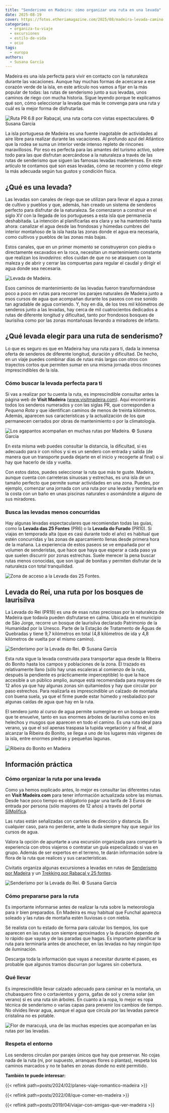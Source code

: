 ```yaml
---
title: "Senderismo en Madeira: cómo organizar una ruta en una levada"
date: 2025-08-19
cover: https://fotos.etheriamagazine.com/2025/08/madeira-levada-camino.jpg
categories: 
  - organiza-tu-viaje
  - excursiones
  - estilo-de-vida
  - ocio
tags: 
  - europa
authors: 
  - Susana García
---
```


Madeira es una isla perfecta para vivir en contacto con la naturaleza durante las 
vacaciones. Aunque hay muchas formas de acercarse a ese corazón verde de la isla, en 
este artículo nos vamos a fijar en la más popular de todas: las rutas de senderismo 
junto a sus levadas, unos caminos de riego con mucha historia. Sigue leyendo porque te 
explicamos qué son, cómo seleccionar la levada que más te convenga para una ruta y cuál 
es la mejor forma de disfrutarlas. 

![](https://fotos.etheriamagazine.com/2025/08/madeira-levada-camino.jpg "Ruta PR 6.8 por Rabaçal, una ruta corta con vistas espectaculares. © Susana García")

La isla portuguesa de Madeira es una fuente inagotable de actividades al aire libre para 
realizar durante las vacaciones. Al profundo azul del Atlántico que la rodea se suma un 
interior verde intenso repleto de rincones maravillosos. Por eso es perfecta para las 
amantes del turismo activo, sobre todo para las que disfrutan acercándose a la 
naturaleza a través de las rutas de senderismo que siguen las famosas levadas 
maderienses. En este artículo te contamos qué son esas levadas, cómo se recorren y cómo 
elegir la más adecuada según tus gustos y condición física. 

## ¿Qué es una levada?

Las levadas son canales de riego que se utilizan para llevar el agua a zonas de cultivo 
y pueblos y que, además, han creado un sistema de senderos perfecto para disfrutar de la 
naturaleza. Se comenzaron a construir en el siglo XV con la llegada de los portugueses a 
esta isla que permanecía deshabitada. La intención al planificarlas era clara y se ha 
mantenido hasta ahora: canalizar el agua desde las frondosas y húmedas cumbres del 
interior montañoso de la isla hasta las zonas donde el agua era necesaria, como cultivos 
y pueblos de las zonas más bajas. 

Estos canales, que en un primer momento se construyeron con piedra o directamente 
excavados en la roca, necesitan un mantenimiento constante que realizan los 
_levadeiros_: ellos cuidan de que no se atasquen con la maleza y de abrir y cerrar las 
compuertas para regular el caudal y dirigir el agua donde sea necesaria. 

![Levada de Madeira.](https://fotos.etheriamagazine.com/2025/08/madeira-levada-do-rei-canal.jpg "Levada de Madeira. © Susana García")

Esos caminos de mantenimiento de las levadas fueron transformándose poco a poco en rutas 
para recorrer los parajes naturales de Madeira junto a esos cursos de agua que acompañan 
durante los paseos con ese sonido tan agradable de agua corriendo. Y, hoy en día, de los 
tres mil kilómetros de senderos junto a las levadas, hay cerca de mil cuatrocientos 
dedicados a rutas de diferente longitud y dificultad, tanto por frondosos bosques de 
laurisilva como por las zonas montañosas llevando a miradores de infarto. 

## ¿Qué levada elegir para una ruta de senderismo?

Lo que es seguro es que en Madeira hay una ruta para ti, dada la inmensa oferta de 
senderos de diferente longitud, duración y dificultad. De hecho, en un viaje puedes 
combinar días de rutas más largas con otros con trayectos cortos que permiten sumar en 
una misma jornada otros rincones imprescindibles de la isla. 

### Cómo buscar la levada perfecta para ti

Si vas a realizar por tu cuenta la ruta, es imprescindible consultar antes la página web 
de **Visit Madeira** (www.visitmadeira.com). Aquí encontrarás todos los senderos 
numerados y con las siglas PR, que corresponden a _Pequena Rota_ y que identifican 
caminos de menos de treinta kilómetros. Además, aparecen sus características y la 
actualización de los que permanecen cerrados por obras de mantenimiento o por la 
climatología. 

![](https://fotos.etheriamagazine.com/2025/08/madeira-senderismo-agapantos.jpg "Los agapantos acompañan en muchas rutas por Madeira. © Susana García")

En esta misma web puedes consultar la distancia, la dificultad, si es adecuado para ir 
con niños y si es un sendero con entrada y salida (de manera que un transporte pueda 
dejarte en el inicio y recogerte al final) o si hay que hacerlo de ida y vuelta. 

Con estos datos, puedes seleccionar la ruta que más te guste. Madeira, aunque cuenta con 
carreteras sinuosas y estrechas, es una isla de un tamaño perfecto que permite sumar 
actividades en una zona. Puedes, por ejemplo, comenzar una jornada con una ruta por una 
levada y terminarla en la costa con un baño en unas piscinas naturales o asomándote a 
alguno de sus miradores. 

### Busca las levadas menos concurridas

Hay algunas levadas espectaculares que recomiendan todas las guías, como la **Levada das 
25 Fontes** (PR6) o la **Levada do Furado** (PR10). Si viajas en temporada alta (que es 
casi durante todo el año) es habitual que estén concurridas y las zonas de aparcamiento 
llenas desde primera hora de la mañana. La experiencia de estos paseos se ve empañada 
por el volumen de senderistas, que hace que haya que esperar a cada paso ya que suelen 
discurrir por zonas estrechas. Suele merecer la pena buscar rutas menos conocidas, que 
son igual de bonitas y permiten disfrutar de la naturaleza con total tranquilidad. 

![Zona de acceso a la Levada das 25 Fontes.](https://fotos.etheriamagazine.com/2025/08/madeira-levada-25-fuentes.jpg "Zona de acceso a la Levada das 25 Fontes. © Susana García")

## Levada do Rei, una ruta por los bosques de laurisilva

La Levada do Rei (PR18) es una de esas rutas preciosas por la naturaleza de Madeira que 
todavía pueden disfrutarse en calma. Ubicada en el municipio de São Jorge, recorre un 
bosque de laurisilva declarado Patrimonio de la Humanidad por la Unesco. Parte de la 
Estação de Tratamento de Águas de Quebradas y tiene 9,7 kilómetros en total (4,8 
kilómetros de ida y 4,8 kilómetros de vuelta por el mismo camino). 

![](https://fotos.etheriamagazine.com/2025/08/madeira-levada-do-rei-senderistas.jpg "Senderismo por la Levada do Rei. © Susana García")

Esta ruta sigue la levada construida para transportar agua desde la Ribeira do Bonito 
hasta los campos y poblaciones de la zona. El trazado es relativamente llano (sólo hay 
unas escaleras al comienzo de la ruta, después la pendiente es prácticamente 
imperceptible) lo que la hace accesible a un público amplio, aunque está recomendada 
para mayores de 12 años ya que hay algunas zonas sin quitamiedos y hay que circular por 
paso estrechos. Para realizarla es imprescindible un calzado de montaña con buena suela, 
ya que el firme puede estar húmedo y resbaladizo por algunas caídas de agua que hay en 
la ruta. 

El sendero junto al curso de agua permite sumergirse en un bosque verde que te envuelve, 
tanto en sus enormes árboles de laurisilva como en los helechos y musgos que aparecen en 
todo el camino. Es una ruta ideal para verano, ya que el sol apenas traspasa la tupida 
vegetación y al final, al alcanzar la Ribeira do Bonito, se llega a uno de los lugares 
más vírgenes de la isla, entre enormes piedras y pequeñas lagunas. 

![Ribeira do Bonito en Madeira](https://fotos.etheriamagazine.com/2025/08/madeira-levada-do-rei-final.jpg "Ribeira do Bonito. © Susana García")

## Información práctica

### Cómo organizar la ruta por una levada

Como ya hemos explicado antes, lo mejor es consultar las diferentes rutas en **Visit 
Madeira**.**com** para tener información actualizada sobre las mismas. Desde hace poco 
tiempo es obligatorio pagar una tarifa de 3 Euros de entrada por persona (sólo mayores 
de 12 años) a través del portal 
[SIMplifica](https://simplifica.madeira.gov.pt/services/78-82-259). 

Las rutas están señalizadas con carteles de dirección y distancia. En cualquier caso, 
para no perderse, ante la duda siempre hay que seguir los cursos de agua. 

Valora la opción de apuntarte a una excursión organizada para compartir la experiencia 
con otros viajeros o contratar un guía especializado si vas en grupo. Además de ser 
expertos en el terreno, te darán información sobre la flora de la ruta que realices y 
sus características. 

Civitatis organiza algunas excursiones a levadas en rutas de [Senderismo por 
Madeira](https://www.civitatis.com/es/funchal/senderismo-madeira/?aid=10211) y un 
[Trekking por Rabaçal y 25 
fontes](https://www.civitatis.com/es/funchal/trekking-rabacal-25-fontes/?aid=10211). 

![](https://fotos.etheriamagazine.com/2025/08/madeira-levada-do-rei-ruta.jpg "Senderismo por la Levada do Rei. © Susana García")

### Cómo prepararse para la ruta

Es importante informarse antes de realizar la ruta sobre la meteorología para ir bien 
preparados. En Madeira es muy habitual que Funchal aparezca soleado y las rutas de 
montaña estén lluviosas o con niebla. 

Sé realista con tu estado de forma para calcular los tiempos, los que aparecen en las 
rutas son siempre aproximados y la duración depende de lo rápido que vayas y de las 
paradas que hagas. Es importante planificar la ruta para terminarla antes de anochecer, 
en las levadas no hay ningún tipo de iluminación. 

Descarga toda la información que vayas a necesitar durante el paseo, es probable que 
algunos tramos discurran por lugares sin cobertura. 

### Qué llevar

Es imprescindible llevar calzado adecuado para caminar en la montaña, un chubasquero 
fino o cortavientos y gorra, gafas de sol y crema solar (en verano) si es una ruta sin 
árboles. En cuanto a la ropa, lo mejor es ropa técnica de senderismo o varias capas para 
prevenir los cambios de tiempo. No olvides llevar agua, aunque el agua que circula por 
las levadas parece cristalina no es potable. 

![Flor de maracuyá, una de las muchas especies que acompañan en las rutas por las levadas.](https://fotos.etheriamagazine.com/2025/08/madeira-senderismo-flor-maracuya-levada-do-rei.jpg "Flor de maracuyá, una de las muchas especies que acompañan en las rutas por las levadas. © Susana García")

### Respeta el entorno

Los senderos circulan por parajes únicos que hay que preservar. No cojas nada de la ruta 
(ni, por supuesto, arranques flores o plantas), respeta los caminos marcados y no te 
bañes en zonas donde no esté permitido. 

**También te puede interesar:** 

{{< reflink path=posts/2024/02/planes-viaje-romantico-madeira >}} 

{{< reflink path=posts/2022/08/que-comer-en-madeira >}} 

{{< reflink path=posts/2019/04/viajar-con-amigas-que-ver-madeira >}}
